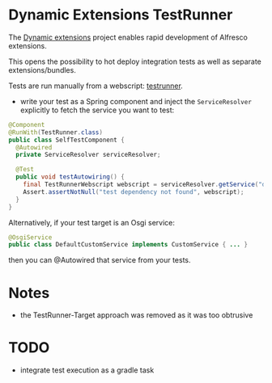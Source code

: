 Dynamic Extensions TestRunner
=============================

The <a href="http://github.com/laurentvdl/dynamic-extensions-for-alfresco">Dynamic extensions</a> project enables rapid
development of Alfresco extensions.

This opens the possibility to hot deploy integration tests as well as separate extensions/bundles.

Tests are run manually from a webscript: <a href="http://localhost:8080/alfresco/service/testrunner/">testrunner</a>.

* write your test as a Spring component and inject the `ServiceResolver` explicitly to fetch the service you want to test:
```java
@Component
@RunWith(TestRunner.class)
public class SelfTestComponent {
  @Autowired
  private ServiceResolver serviceResolver;

  @Test
  public void testAutowiring() {
    final TestRunnerWebscript webscript = serviceResolver.getService("dynamic-extensions.testrunner", TestRunnerWebscript.class);
    Assert.assertNotNull("test dependency not found", webscript);
  }
}
```

Alternatively, if your test target is an Osgi service:
```java
@OsgiService
public class DefaultCustomService implements CustomService { ... }
```
then you can @Autowired that service from your tests.

Notes
=====
* the TestRunner-Target approach was removed as it was too obtrusive

TODO
====
* integrate test execution as a gradle task
